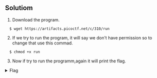 ## Solutiom
  1. Download the program.
  ```
    $ wget https://artifacts.picoctf.net/c/310/run
  ```
  2. If we try to run the program, it will say we don't have permission so to change that use this commad.
  ```
    $ chmod +x run 
  ```
  3. Now if try to run the programm,again it will print the flag.
   <details>
       <summary> Flag </summary>
  
         picoCTF{U51N6_Y0Ur_F1r57_F113_47cf2b7b
  
   </details>
